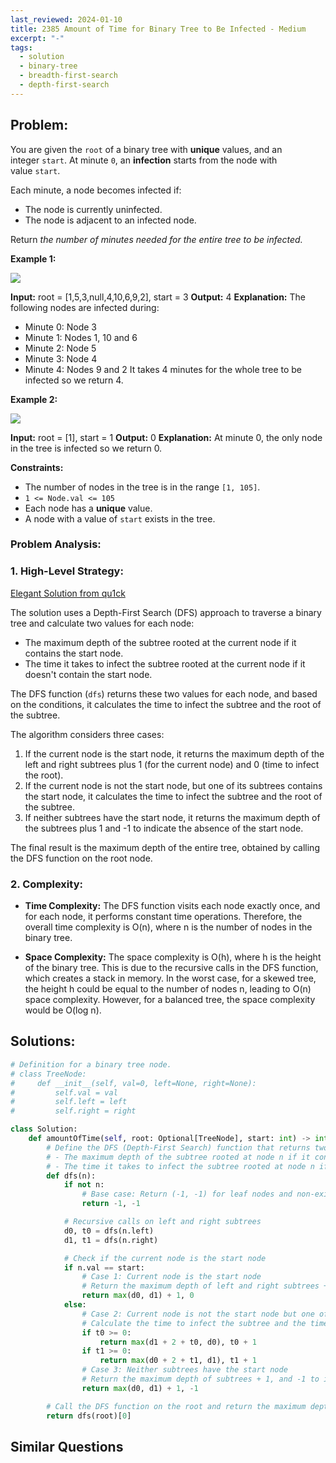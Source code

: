```yaml
---
last_reviewed: 2024-01-10
title: 2385 Amount of Time for Binary Tree to Be Infected - Medium
excerpt: "-"
tags:
  - solution
  - binary-tree
  - breadth-first-search
  - depth-first-search
---
```

## Problem:
You are given the `root` of a binary tree with **unique** values, and an integer `start`. At minute `0`, an **infection** starts from the node with value `start`.

Each minute, a node becomes infected if:

- The node is currently uninfected.
- The node is adjacent to an infected node.

Return _the number of minutes needed for the entire tree to be infected._

**Example 1:**

![](https://assets.leetcode.com/uploads/2022/06/25/image-20220625231744-1.png)

**Input:** root = [1,5,3,null,4,10,6,9,2], start = 3
**Output:** 4
**Explanation:** The following nodes are infected during:
- Minute 0: Node 3
- Minute 1: Nodes 1, 10 and 6
- Minute 2: Node 5
- Minute 3: Node 4
- Minute 4: Nodes 9 and 2
It takes 4 minutes for the whole tree to be infected so we return 4.

**Example 2:**

![](https://assets.leetcode.com/uploads/2022/06/25/image-20220625231812-2.png)

**Input:** root = [1], start = 1
**Output:** 0
**Explanation:** At minute 0, the only node in the tree is infected so we return 0.

**Constraints:**

- The number of nodes in the tree is in the range `[1, 105]`.
- `1 <= Node.val <= 105`
- Each node has a **unique** value.
- A node with a value of `start` exists in the tree.

### Problem Analysis:

### 1. High-Level Strategy:

[Elegant Solution from qu1ck](https://leetcode.com/problems/amount-of-time-for-binary-tree-to-be-infected/solutions/4538108/single-pass-dfs-short-solution/)

The solution uses a Depth-First Search (DFS) approach to traverse a binary tree and calculate two values for each node:

- The maximum depth of the subtree rooted at the current node if it contains the start node.
- The time it takes to infect the subtree rooted at the current node if it doesn't contain the start node.

The DFS function (`dfs`) returns these two values for each node, and based on the conditions, it calculates the time to infect the subtree and the root of the subtree.

The algorithm considers three cases:

1. If the current node is the start node, it returns the maximum depth of the left and right subtrees plus 1 (for the current node) and 0 (time to infect the root).
2. If the current node is not the start node, but one of its subtrees contains the start node, it calculates the time to infect the subtree and the root of the subtree.
3. If neither subtrees have the start node, it returns the maximum depth of the subtrees plus 1 and -1 to indicate the absence of the start node.

The final result is the maximum depth of the entire tree, obtained by calling the DFS function on the root node.

### 2. Complexity:

- **Time Complexity:** The DFS function visits each node exactly once, and for each node, it performs constant time operations. Therefore, the overall time complexity is O(n), where n is the number of nodes in the binary tree.
    
- **Space Complexity:** The space complexity is O(h), where h is the height of the binary tree. This is due to the recursive calls in the DFS function, which creates a stack in memory. In the worst case, for a skewed tree, the height h could be equal to the number of nodes n, leading to O(n) space complexity. However, for a balanced tree, the space complexity would be O(log n).

## Solutions:

```python
# Definition for a binary tree node.
# class TreeNode:
#     def __init__(self, val=0, left=None, right=None):
#         self.val = val
#         self.left = left
#         self.right = right

class Solution:
    def amountOfTime(self, root: Optional[TreeNode], start: int) -> int:
        # Define the DFS (Depth-First Search) function that returns two values:
        # - The maximum depth of the subtree rooted at node n if it contains the start node
        # - The time it takes to infect the subtree rooted at node n if it doesn't contain the start node
        def dfs(n):
            if not n:
                # Base case: Return (-1, -1) for leaf nodes and non-existent nodes
                return -1, -1

            # Recursive calls on left and right subtrees
            d0, t0 = dfs(n.left)
            d1, t1 = dfs(n.right)

            # Check if the current node is the start node
            if n.val == start:
                # Case 1: Current node is the start node
                # Return the maximum depth of left and right subtrees + 1, and 0 (time to infect the root)
                return max(d0, d1) + 1, 0
            else:
                # Case 2: Current node is not the start node but one of the subtrees has it
                # Calculate the time to infect the subtree and the time to infect the root of the subtree
                if t0 >= 0:
                    return max(d1 + 2 + t0, d0), t0 + 1
                if t1 >= 0:
                    return max(d0 + 2 + t1, d1), t1 + 1
                # Case 3: Neither subtrees have the start node
                # Return the maximum depth of subtrees + 1, and -1 to indicate the absence of the start node
                return max(d0, d1) + 1, -1

        # Call the DFS function on the root and return the maximum depth of the entire tree
        return dfs(root)[0]
```

## Similar Questions